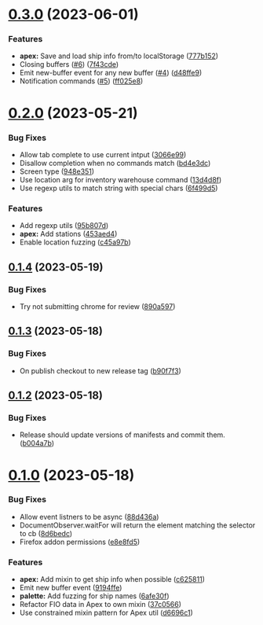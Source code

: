 # [0.3.0](https://github.com/Otard95/prun-palette/compare/v0.2.0...v0.3.0) (2023-06-01)


### Features

* **apex:** Save and load ship info from/to localStorage ([777b152](https://github.com/Otard95/prun-palette/commit/777b152f05baef452cef697ce84e27211df44a0c))
* Closing buffers ([#6](https://github.com/Otard95/prun-palette/issues/6)) ([7f43cde](https://github.com/Otard95/prun-palette/commit/7f43cdee21a1604e2e9efd7bea9617397b02ed40))
* Emit new-buffer event for any new buffer ([#4](https://github.com/Otard95/prun-palette/issues/4)) ([d48ffe9](https://github.com/Otard95/prun-palette/commit/d48ffe93c800dc003548e6686b65237e869017e3))
* Notification commands ([#5](https://github.com/Otard95/prun-palette/issues/5)) ([ff025e8](https://github.com/Otard95/prun-palette/commit/ff025e8498e2f6c71d4505b93f3308fd65d80ba2))

# [0.2.0](https://github.com/Otard95/prun-palette/compare/v0.1.4...v0.2.0) (2023-05-21)


### Bug Fixes

* Allow tab complete to use current intput ([3066e99](https://github.com/Otard95/prun-palette/commit/3066e99e3fbf0359267830ce8c53e2e3ac1f1a57))
* Disallow completion when no commands match ([bd4e3dc](https://github.com/Otard95/prun-palette/commit/bd4e3dc080bceda94503beb0679bcf6723df9296))
* Screen type ([948e351](https://github.com/Otard95/prun-palette/commit/948e351462291150210f7918cc38a49c8925d68c))
* Use location arg for inventory warehouse command ([13d4d8f](https://github.com/Otard95/prun-palette/commit/13d4d8ff4aab67feaa592b0b89d983b254fb5bce))
* Use regexp utils to match string with special chars ([6f499d5](https://github.com/Otard95/prun-palette/commit/6f499d5536e061632862504ceff2f4e9d2010f20))


### Features

* Add regexp utils ([95b807d](https://github.com/Otard95/prun-palette/commit/95b807dd83e1c536ae1f35b48d7fb31d6512351b))
* **apex:** Add stations ([453aed4](https://github.com/Otard95/prun-palette/commit/453aed4c675ebaa20b1e0dd58c1c3b0a05d69fc6))
* Enable location fuzzing ([c45a97b](https://github.com/Otard95/prun-palette/commit/c45a97bb033a5493251d24c2761e4480e6fc38cc))

## [0.1.4](https://github.com/Otard95/prun-palette/compare/v0.1.3...v0.1.4) (2023-05-19)


### Bug Fixes

* Try not submitting chrome for review ([890a597](https://github.com/Otard95/prun-palette/commit/890a597131b2ac847c226755fed03531815262c6))

## [0.1.3](https://github.com/Otard95/prun-palette/compare/v0.1.2...v0.1.3) (2023-05-18)


### Bug Fixes

* On publish checkout to new release tag ([b90f7f3](https://github.com/Otard95/prun-palette/commit/b90f7f3a4eecfbb2b7172145afb3387fe58eafa7))

## [0.1.2](https://github.com/Otard95/prun-palette/compare/v0.1.1...v0.1.2) (2023-05-18)


### Bug Fixes

* Release should update versions of manifests and commit them. ([b004a7b](https://github.com/Otard95/prun-palette/commit/b004a7bf9483ecc681bea5b95b321a0908763ab2))

# [0.1.0](https://github.com/Otard95/prun-palette/compare/v0.0.1...v0.1.0) (2023-05-18)


### Bug Fixes

* Allow event listners to be async ([88d436a](https://github.com/Otard95/prun-palette/commit/88d436a937f6d8eb95b5c8d690fcea20424df1b8))
* DocumentObserver.waitFor will return the element matching the selector to cb ([8d6bedc](https://github.com/Otard95/prun-palette/commit/8d6bedc0632f8b2f586d80b47d3169f7e1190f10))
* Firefox addon permissions ([e8e8fd5](https://github.com/Otard95/prun-palette/commit/e8e8fd5daeb048ff244d14d7195fb35b2204102d))


### Features

* **apex:** Add mixin to get ship info when possible ([c625811](https://github.com/Otard95/prun-palette/commit/c62581125502c36539109449cae462d987044abd))
* Emit new buffer event ([9194ffe](https://github.com/Otard95/prun-palette/commit/9194ffe043b4f77106ddb92b23f34a0be3ef431e))
* **palette:** Add fuzzing for ship names ([6afe30f](https://github.com/Otard95/prun-palette/commit/6afe30f40dd2eb197ba19c1477ad7364f5d3f242))
* Refactor FIO data in Apex to own mixin ([37c0566](https://github.com/Otard95/prun-palette/commit/37c05665d892ff83fd97643e30e50c22d6a80ac4))
* Use constrained mixin pattern for Apex util ([d6696c1](https://github.com/Otard95/prun-palette/commit/d6696c1cb3f7e7a091ebeda72d10d3cfe539167a))

